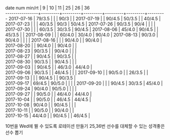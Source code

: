 date num min/rt |    9    |    10   |    11   |    25   |    26   |    36   
----------------+---------+---------+---------+---------+---------+---------
2017-07-16      |  79/3.5 |         |         |  90/3   |         |
2017-07-19      |         |  90/4.5 |  50/3.5 |         |  40/4.5 |
2017-07-23      |         |         |  40/3.5 |  90/3   |  50/4.5 |
2017-07-26      |  90/3.5 |  90/4   |         |         |         |
2017-07-30      |         |         |  60/3.5 |  30/3.5 |  90/4.5 |
2017-08-06      |  45/4.0 |  90/4.5 |         |  45/3.5 |         |
2017-08-09      |         |         |  60/4.0 |  30/4.0 |  90/4.0 |
2017-08-13      |  90/3.0 |  90/4.0 |         |         |         |
2017-08-16      |         |         |  90/4.0 |         |  90/4.0 |        
2017-08-20      |         |  90/4.0 |         |  90/4.0 |         |        
2017-08-23      |  90/3.5 |         |  90/4.0 |         |         |        
2017-08-27      |         |  90/4.5 |         |  90/3.5 |         |        
2017-08-30      |  90/3.5 |         |  90/4.5 |         |         |        
2017-09-03      |         |  90/4.5 |         |  46/3.0 |  44/4.0 |        
2017-09-06      |  90/3.5 |         |  46/4.5 |         |         |
2017-09-10      |         |  90/5.0 |         |  26/3.5 |         |        
2017-09-13      |         |         |  90/4.5 |         |  90/3.5 |        
2017-09-17      |  69/4.5 |  90/5.0 |         |         |         |
2017-09-20      |         |         |  90/4.5 |  30/3.5 |  45/4.0 |        
2017-09-24      |  90/4.0 |  90/5.0 |         |         |         |        
2017-09-27      |         |  90/5.0 |         |  46/4.0 |  44/4.0 |        
2017-10-04      |         |  90/5.0 |         |  46/4.5 |  44/4.5 |        
2017-10-08      |  90/4.0 |         |  90/4.5 |         |         |        
2017-10-11      |         |  90/5.0 |         |  90/4.0 |         |        
2017-10-15      |  44/4.0 |         |  90/4.5 |         |  46/4.5 |        

10번을 Wed에 뛸 수 있도록 로테이션 만들기
25,36번 선수를 대체할 수 있는 성격좋은 선수 뽑기

